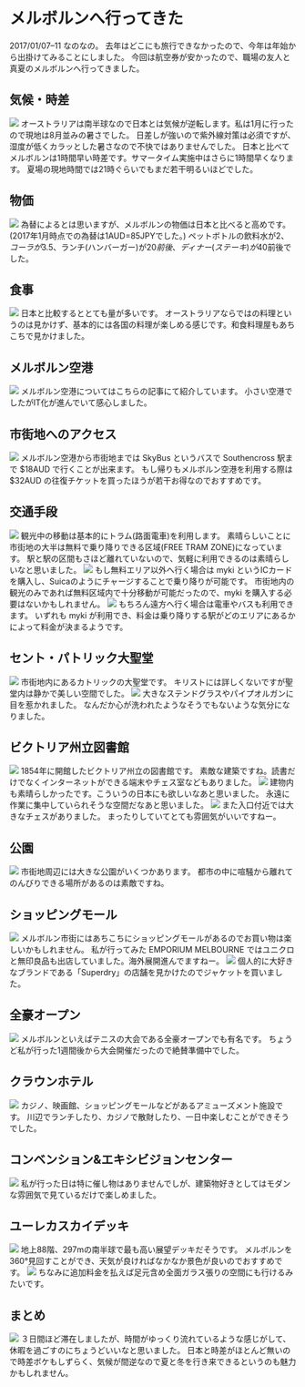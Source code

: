 # メルボルンへ行ってきた
2017/01/07–11
なのなの。
去年はどこにも旅行できなかったので、今年は年始から出掛けてみることにしました。
今回は航空券が安かったので、職場の友人と真夏のメルボルンへ行ってきました。

## 気候・時差
![](https://static.kurokuroworks.net/www/articles/travel-melbourne/images/002.jpg)
オーストラリアは南半球なので日本とは気候が逆転します。私は1月に行ったので現地は8月並みの暑さでした。
日差しが強いので紫外線対策は必須ですが、湿度が低くカラッとした暑さなので不快ではありませんでした。
日本と比べてメルボルンは1時間早い時差です。サマータイム実施中はさらに1時間早くなります。
夏場の現地時間では21時ぐらいでもまだ若干明るいほどでした。

## 物価
![](https://static.kurokuroworks.net/www/articles/travel-melbourne/images/003.jpg)
為替によるとは思いますが、メルボルンの物価は日本と比べると高めです。(2017年1月時点での為替は1AUD=85JPYでした。)
ペットボトルの飲料水が$2、コーラが$3.5、ランチ(ハンバーガー)が$20前後、ディナー(ステーキ)が$40前後でした。

## 食事
![](https://static.kurokuroworks.net/www/articles/travel-melbourne/images/004.jpg)
日本と比較するととても量が多いです。
オーストラリアならではの料理というのは見かけず、基本的には各国の料理が楽しめる感じです。和食料理屋もあちこちで見かけました。

## メルボルン空港
![](https://static.kurokuroworks.net/www/articles/travel-melbourne/images/005.jpg)
メルボルン空港についてはこちらの記事にて紹介しています。
小さい空港でしたがIT化が進んでいて感心しました。

## 市街地へのアクセス
![](https://static.kurokuroworks.net/www/articles/travel-melbourne/images/006.jpg)
メルボルン空港から市街地までは SkyBus というバスで Southencross 駅まで $18AUD で行くことが出来ます。
もし帰りもメルボルン空港を利用する際は $32AUD の往復チケットを買ったほうが若干お得なのでおすすめです。

## 交通手段
![](https://static.kurokuroworks.net/www/articles/travel-melbourne/images/007.jpg)
観光中の移動は基本的にトラム(路面電車)を利用します。
素晴らしいことに市街地の大半は無料で乗り降りできる区域(FREE TRAM ZONE)になっています。
駅と駅の区間もさほど離れていないので、気軽に利用できるのは素晴らしいなと思いました。
![](https://static.kurokuroworks.net/www/articles/travel-melbourne/images/008.jpg)
もし無料エリア以外へ行く場合は myki というICカードを購入し、Suicaのようにチャージすることで乗り降りが可能です。
市街地内の観光のみであれば無料区域内で十分移動が可能だったので、myki を購入する必要はないかもしれません。
![](https://static.kurokuroworks.net/www/articles/travel-melbourne/images/009.jpg)
もちろん遠方へ行く場合は電車やバスも利用できます。
いずれも myki が利用でき、料金は乗り降りする駅がどのエリアにあるかによって料金が決まるようです。

## セント・パトリック大聖堂
![](https://static.kurokuroworks.net/www/articles/travel-melbourne/images/010.jpg)
市街地内にあるカトリックの大聖堂です。
キリストには詳しくないですが聖堂内は静かで美しい空間でした。
![](https://static.kurokuroworks.net/www/articles/travel-melbourne/images/011.jpg)
大きなステンドグラスやパイプオルガンに目を惹かれました。
なんだか心が洗われたようなそうでもないような気分になりました。

## ビクトリア州立図書館
![](https://static.kurokuroworks.net/www/articles/travel-melbourne/images/012.jpg)
1854年に開館したビクトリア州立の図書館です。
素敵な建築ですね。読書だけでなくインターネットができる端末やチェス室などもありました。
![](https://static.kurokuroworks.net/www/articles/travel-melbourne/images/013.jpg)
建物内も素晴らしかったです。こういうの日本にも欲しいなあと思いました。
永遠に作業に集中していられそうな空間だなあと思いました。
![](https://static.kurokuroworks.net/www/articles/travel-melbourne/images/014.jpg)
また入口付近では大きなチェスがありました。
まったりしていてとても雰囲気がいいですねー。

## 公園
![](https://static.kurokuroworks.net/www/articles/travel-melbourne/images/015.jpg)
市街地周辺には大きな公園がいくつかあります。
都市の中に喧騒から離れてのんびりできる場所があるのは素敵ですね。

## ショッピングモール
![](https://static.kurokuroworks.net/www/articles/travel-melbourne/images/016.jpg)
メルボルン市街にはあちこちにショッピングモールがあるのでお買い物は楽しいかもしれません。
私が行ってみた EMPORIUM MELBOURNE ではユニクロと無印良品も出店していました。海外展開進んでますねー。
![](https://static.kurokuroworks.net/www/articles/travel-melbourne/images/017.jpg)
個人的に大好きなブランドである「Superdry」の店舗を見かけたのでジャケットを買いました。

## 全豪オープン
![](https://static.kurokuroworks.net/www/articles/travel-melbourne/images/018.jpg)
メルボルンといえばテニスの大会である全豪オープンでも有名です。
ちょうど私が行った1週間後から大会開催だったので絶賛準備中でした。

## クラウンホテル
![](https://static.kurokuroworks.net/www/articles/travel-melbourne/images/019.jpg)
カジノ、映画館、ショッピングモールなどがあるアミューズメント施設です。
川辺でランチしたり、カジノで散財したり、一日中楽しむことができそうでした。

## コンベンション&エキシビジョンセンター
![](https://static.kurokuroworks.net/www/articles/travel-melbourne/images/020.jpg)
私が行った日は特に催し物はありませんでしが、建築物好きとしてはモダンな雰囲気で見ているだけで楽しめました。

## ユーレカスカイデッキ
![](https://static.kurokuroworks.net/www/articles/travel-melbourne/images/021.jpg)
地上88階、297mの南半球で最も高い展望デッキだそうです。
メルボルンを360°見回すことができ、天気が良ければなかなか景色が良いのでおすすめです。
![](https://static.kurokuroworks.net/www/articles/travel-melbourne/images/022.jpg)
ちなみに追加料金を払えば足元含め全面ガラス張りの空間にも行けるみたいです。

## まとめ
![](https://static.kurokuroworks.net/www/articles/travel-melbourne/images/023.jpg)
３日間ほど滞在しましたが、時間がゆっくり流れているような感じがして、休暇を過ごすのにちょうどいいなと思いました。
日本と時差がほとんど無いので時差ボケもしずらく、気候が間逆なので夏と冬を行き来できるというのも魅力かもしれません。
